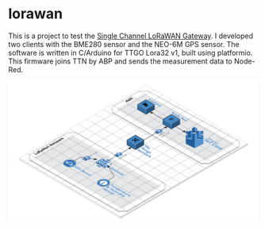# lorawan

This is a project to test the [Single Channel LoRaWAN Gateway](https://github.com/things4u/ESP-1ch-Gateway). I developed two clients with the BME280 sensor and the NEO-6M GPS sensor. The software is written in C/Arduino for TTGO Lora32 v1, built using platformio. This firmware joins TTN by ABP and sends the measurement data to Node-Red.

![](https://github.com/econnie323/lorawan/blob/main/LoRaWan.png?raw=true)
